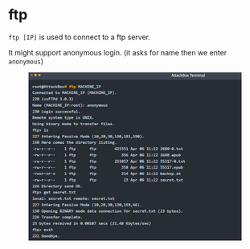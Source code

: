 # ftp

`ftp [IP]` is used to connect to a ftp server.

It might support anonymous login. (it asks for name then we enter `anonymous`)

<figure><img src="../.gitbook/assets/image (41).png" alt=""><figcaption></figcaption></figure>
